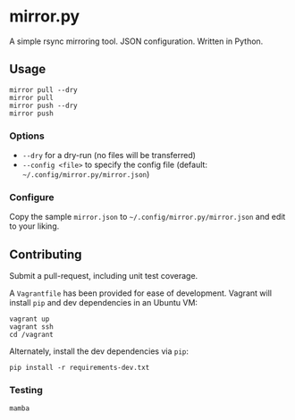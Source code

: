 # mirror.py
A simple rsync mirroring tool. JSON configuration. Written in Python.

## Usage

```
mirror pull --dry
mirror pull
mirror push --dry
mirror push
```

### Options

* `--dry` for a dry-run (no files will be transferred)
* `--config <file>` to specify the config file (default: `~/.config/mirror.py/mirror.json`)

### Configure

Copy the sample `mirror.json` to `~/.config/mirror.py/mirror.json` and edit to
your liking.

## Contributing

Submit a pull-request, including unit test coverage.

A `Vagrantfile` has been provided for ease of development.
Vagrant will install `pip` and dev dependencies in an Ubuntu VM:

```
vagrant up
vagrant ssh
cd /vagrant
```

Alternately, install the dev dependencies via `pip`:

```
pip install -r requirements-dev.txt
```

### Testing

```
mamba
```
